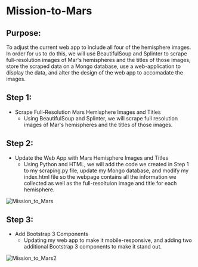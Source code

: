 # Mission-to-Mars

## Purpose:
To adjust the current web app to include all four of the hemisphere images. In order for us to do this, we will use BeautifulSoup and Splinter to scrape full-resolution images of Mar's hemispheres and the titles of those images, store the scraped data on a Mongo database, use a web-application to display the data, and alter the design of the web app to accomadate the images.

## Step 1:
- Scrape Full-Resolution Mars Hemisphere Images and Titles
  - Using BeautifulSoup and Splinter, we will scrape full resolution images of Mar's hemispheres and the titles of those images.

## Step 2:
- Update the Web App with Mars Hemisphere Images and Titles
  - Using Python and HTML, we will add the code we created in Step 1 to my scraping.py file, update my Mongo database, and modify my index.html file so the webpage contains all the information we collected as well as the full-resoltuion image and title for each hemisphere.

![Mission_to_Mars](https://user-images.githubusercontent.com/83566868/134453332-4ee2997e-1a92-4eb9-9659-cb3af10f0421.png)

## Step 3:
- Add Bootstrap 3 Components
  - Updating my web app to make it mobile-responsive, and adding two additional Bootstrap 3 components to make it stand out.

![Mission_to_Mars2](https://user-images.githubusercontent.com/83566868/134453671-13e51b17-e932-4048-87a4-1bbd33864a8b.png)
